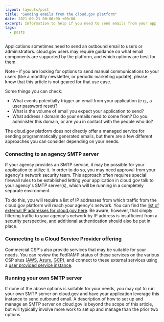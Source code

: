 ```yaml
---
layout: layouts/post
title: "Sending emails from the cloud.gov platform"
date: 2021-09-21 00:00:00 +00:00
excerpt: Information to help if you need to send emails from your app
tags:
  - posts
---
```


Applications sometimes need to send an outbound email to users or administrators. cloud.gov users may require guidance on what email components are supported by the platform, and which options are best for them.

Note - if you are looking for options to send manual communications to your users (like a monthly newsletter, or periodic marketing update), please know that this article is not geared for that use case.

Some things you can check:

* What events potentially trigger an email from your application (e.g., a user password reset)?
* What is the volume of email you expect your application to send?
* What address / domain do your emails need to come from? Do you administer this domain, or are you in contact with the people who do?

The cloud.gov platform does not directly offer a managed service for sending programmatically generated emails, but there are a few different approaches you can consider depending on your needs.

### Connecting to an agency SMTP server

If your agency provides an SMTP service, it may be possible for your application to utilize it. In order to do so, you may need approval from your agency's network security team. This approach often requires special firewall rules to be established letting your application in cloud.gov talk to your agency's SMTP server(s), which will be running in a completely separate environment.

To do this, you will require a list of IP addresses from which traffic from the cloud.gov platform will reach your agency's network. You can find the [list of external IP addresses for cloud.gov here](https://cloud.gov/docs/management/static-egress/#cloudgov-egress-ranges). Be aware, however, that simply filtering traffic to your agency's network by IP address is insufficient from a security perspective, and additional authentication should also be put in place.

### Connecting to a Cloud Service Provider offering

Commercial CSP's also provide services that may be suitable for your needs. You can review the FedRAMP status of these services on the various CSP sites ([AWS](https://aws.amazon.com/compliance/services-in-scope/), [Azure](https://docs.microsoft.com/en-us/azure/azure-government/compliance/azure-services-in-fedramp-auditscope), [GCP](https://cloud.google.com/security/compliance/fedramp)), and connect to these external services using a [user provided service instance](https://docs.cloudfoundry.org/devguide/services/user-provided.html).

### Running your own SMTP server

If none of the above options is suitable for your needs, you may opt to run your own SMTP server on cloud.gov and have your application leverage this instance to send outbound email. A description of how to set up and manage an SMTP server on cloud.gov is beyond the scope of this article, but will typically involve more work to set up and manage than the prior two options.